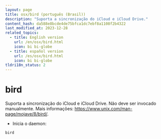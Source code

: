 ```yaml
---
layout: page
title: osx/bird (português (Brasil))
description: "Suporta a sincronização do iCloud e iCloud Drive."
content_hash: da588e8bcde4de75bfca1dc7ebf8a1108f2b4322
last_modified_at: 2023-12-28
related_topics:
  - title: English version
    url: /en/osx/bird.html
    icon: bi bi-globe
  - title: español version
    url: /es/osx/bird.html
    icon: bi bi-globe
tldri18n_status: 2
---
```

# bird

Suporta a sincronização do iCloud e iCloud Drive.
Não deve ser invocado manualmente.
Mais informações: <https://www.unix.com/man-page/mojave/8/bird/>.

- Inicia o daemon:

`bird`
